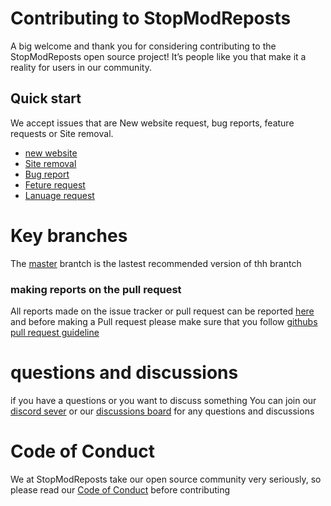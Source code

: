 # Contributing to StopModReposts

A big welcome and thank you for considering contributing to the StopModReposts open source project! It’s people like you that make it a reality for users in our community.



##  Quick start
We  accept issues that are New website request, bug reports,  feature requests or Site removal.
- [new website](https://github.com/StopModReposts/Illegal-Mod-Sites/issues/new?assignees=&labels=addition&template=submit-a-site.md&title=New+site+to+add%3A+%5BWEBSITE%5D)
- [Site removal](https://github.com/StopModReposts/Illegal-Mod-Sites/issues/new?assignees=&labels=removal&template=remove-a-site.md&title=Site+removal%3A+%5BWEBSITE%5D)
- [Bug report](https://github.com/StopModReposts/Illegal-Mod-Sites/issues/new?assignees=&labels=bug&template=bug_report.md&title=)
- [Feture request](https://github.com/StopModReposts/Illegal-Mod-Sites/issues/new?assignees=&labels=feature+request&template=feature_request.md&title=)
- [Lanuage request](https://github.com/StopModReposts/Illegal-Mod-Sites/issues/new?assignees=&labels=translation&template=request-a-language.md&title=Add+translation+language%3A+%5BLANGUAGE%5D)


# Key branches 

The [master](https://github.com/StopModReposts/Illegal-Mod-Sites/tree/master) brantch is the lastest recommended  version of thh brantch

### making reports on the pull request
All reports made on the issue tracker or pull request can be reported [here](https://github.com/StopModReposts/Illegal-Mod-Sites/pulls) and before making a Pull request please make sure that you follow [githubs pull request guideline](https://docs.github.com/en/github/site-policy/github-community-guidelines)

# questions and discussions
if you have a questions or you want to  discuss something You can join our [discord sever](https://discord.gg/zg4tt2M) or our [discussions board](https://github.com/StopModReposts/Illegal-Mod-Sites/discussions) for any questions and discussions



# Code of Conduct
We at StopModReposts take our open source community very seriously, so please read our [Code of Conduct](https://github.com/StopModReposts/Illegal-Mod-Sites/blob/master/CODE_OF_CONDUCT.md) before contributing
